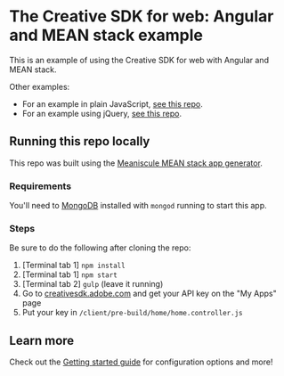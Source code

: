 # The Creative SDK for web: Angular and MEAN stack example

This is an example of using the Creative SDK for web with Angular and MEAN stack.

Other examples:

- For an example in plain JavaScript, [see this repo](https://github.com/ashryanbeats/csdk-web-basic).
- For an example using jQuery, [see this repo](https://github.com/ashryanbeats/csdk-web-jquery).

## Running this repo locally

This repo was built using the [Meaniscule MEAN stack app generator](https://github.com/meaniscule). 

### Requirements

You'll need to [MongoDB](https://www.mongodb.org/) installed with `mongod` running to start this app.

### Steps

Be sure to do the following after cloning the repo:

1. [Terminal tab 1] `npm install`
1. [Terminal tab 1] `npm start`
1. [Terminal tab 2] `gulp` (leave it running)
1. Go to [creativesdk.adobe.com](https://creativesdk.adobe.com/) and get your API key on the "My Apps" page
1. Put your key in `/client/pre-build/home/home.controller.js`

## Learn more

Check out the [Getting started guide](https://creativesdk.adobe.com/docs/web/#/articles/gettingstarted/index.html) for configuration options and more!